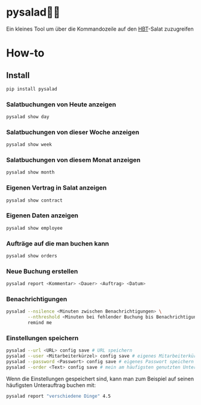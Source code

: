 # pysalad🥗🐍     

Ein kleines Tool um über die Kommandozeile auf den [HBT](https://www.hbt.de)-Salat zuzugreifen



# How-to

## Install
````bash
pip install pysalad
````

### Salatbuchungen von Heute anzeigen
````bash
pysalad show day
````

### Salatbuchungen von dieser Woche anzeigen
````bash
pysalad show week
````

### Salatbuchungen von diesem Monat anzeigen
````bash
pysalad show month
````

### Eigenen Vertrag in Salat anzeigen
````bash
pysalad show contract
````

### Eigenen Daten anzeigen
````bash
pysalad show employee
````

### Aufträge auf die man buchen kann
````bash
pysalad show orders
````

### Neue Buchung erstellen
````bash
pysalad report <Kommentar> <Dauer> <Auftrag> <Datum>
````

### Benachrichtigungen
````bash
pysalad --nsilence <Minuten zwischen Benachrichtigungen> \
        --nthreshold <Minuten bei fehlender Buchung bis Benachrichtigung angezeigt wird> \
        remind me
````

### Einstellungen speichern
````bash
pysalad --url <URL> config save # URL speichern
pysalad --user <Mitarbeiterkürzel> config save # eigenes Mitarbeiterkürzel speichern
pysalad --password <Passwort> config save # eigenes Passwort speichern
pysalad --order <Text> config save # mein am häufigsten genutzten Unterauftrag speichern
````

Wenn die Einstellungen gespeichert sind, kann man zum Beispiel auf seinen häufigsten Unterauftrag buchen mit:
````bash
pysalad report "verschiedene Dinge" 4.5
````
